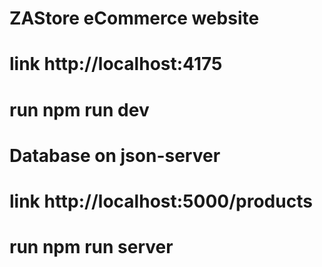 # ZAStore eCommerce website
# link http://localhost:4175
# run  npm run dev

# Database on json-server
# link http://localhost:5000/products
# run npm run server
